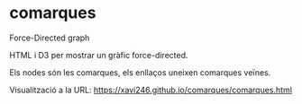 # comarques
Force-Directed graph

HTML i D3 per mostrar un gràfic force-directed.

Els nodes són les comarques, els enllaços uneixen comarques veïnes.

Visualització a la URL: <https://xavi246.github.io/comarques/comarques.html>
